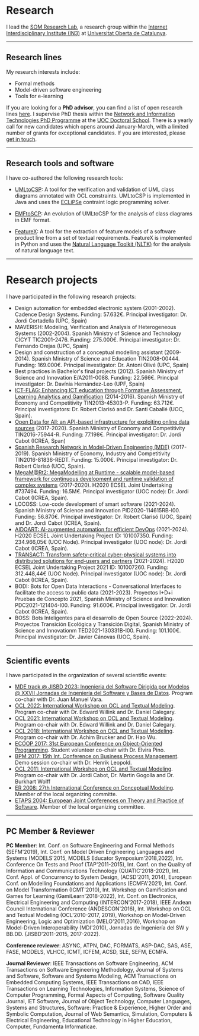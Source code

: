 # Research

I lead the [SOM Research Lab](https://som-research.uoc.edu), a research group within the [Internet Interdisciplinary Institute (IN3)](https://in3.uoc.edu) at [Universitat Oberta de Catalunya](https://www.uoc.edu).

---

## Research lines

My research interests include:
- Formal methods
- Model-driven software engineering
- Tools for e-learning

If you are looking for a **PhD advisor**, you can find a list of open research lines [here](https://www.uoc.edu/portal/en/escola-doctorat/linies-recerca/linies-nit/software-engineering/index.html). I supervise PhD thesis within the [Network and Information Technologies PhD Programme](http://studies.uoc.edu/web/estudia/en/doctoral-programmes/technologies-information-networks/presentation) at the [UOC Doctoral School](https://www.uoc.edu/portal/en/escola-doctorat/index.html). There is a yearly call for new candidates which opens around January-March, with a limited number of grants for exceptional candidates. If you are interested, please [get in touch](https://robertclariso.github.io).  

---

## Research tools and software

I have co-authored the following research tools:

- [UMLtoCSP](http://gres.uoc.edu/UMLtoCSP/): A tool for the verification and validation of UML class diagrams annotated with OCL constraints.
UMLtoCSP is implemented in Java and uses the [ECLiPSe](http://eclipseclp.org/) contraint logic programming solver. 

- [EMFtoSCP](https://github.com/SOM-Research/EMFtoCSP): An evolution of UMLtoCSP for the analysis of class diagrams in EMF format.

- [FeatureX](https://github.com/5Quintessential/FeatureX): A tool for the extraction of feature models of a software product line from a set of textual requirements. 
FeatureX is implemented in Python and uses the [Natural Language Toolkit (NLTK)](https://www.nltk.org/) for the analysis of natural language text.

---

# Research projects

I have participated in the following research projects:

- Design automation for embedded electronic system (2001-2002). Cadence Design Systems. Funding: 57.632€. Principal investigator: Dr. Jordi Cortadella (UPC, Spain)
- MAVERISH: Modeling, Verification and Analysis of Heterogeneous Systems (2002-2004). Spanish Ministry of Science and Technology CICYT TIC2001-2476. Funding: 275.000€. Principal investigator: Dr. Fernando Orejas (UPC, Spain)
- Design and construction of a conceptual modelling assistant (2009-2014). Spanish Ministry of Science and Education TIN2008-00444. Funding: 169.000€. Principal investigator: Dr. Antoni Olivé (UPC, Spain)
- Best practices in Bachelor's final projects (2012). Spanish Ministry of Science and Innovation E/A2011-0088. Funding: 22.566€. Principal investigator: Dr. Davínia Hernández-Leo (UPF, Spain)
- [ICT-FLAG: Enhancing ICT education through Formative Assessment, Learning Analytics and Gamification](http://gres.uoc.edu/ict-flag/) (2014-2016). Spanish Ministry of Economy and Competitivity TIN2013-45303-P. Funding: 63.712€. Principal investigators: Dr. Robert Clarisó and Dr. Santi Caballé (UOC, Spain).
- [Open Data for All: an API-based infrastructure for exploiting online data sources](https://som-research.uoc.edu/research-projects/#Open_data_for_All_8211_RETOS_Spanish_National_Project_2017-2020) (2017-2020). Spanish Ministry of Economy and Competitivity  TIN2016-75944-R. Funding: 77.198€. Principal investigator: Dr. Jordi Cabot (ICREA, Span)
- [Spanish  Research  Network in  Model-Driven  Engineering (MDE)](https://mde-network.github.io/) (2017-2019). Spanish Ministry of Economy, Industry and Competitivity TIN2016-81836-REDT. Funding: 15.000€. Principal investigator: Dr. Robert Clarisó (UOC, Spain).
- [MegaM@Rt2: MegaModelling at Runtime - scalable model-based framework for continuous development and runtime validation of complex systems](https://megamart2-ecsel.eu/) (2017-2020). H2020 ECSEL Joint Undertaking #737494. Funding: 16.5M€. Principal investigator (UOC node): Dr. Jordi Cabot (ICREA, Spain).
- LOCOSS: Low-code development of smart software (2021-2024). Spanish Ministry of Science and Innovation PID2020-114615RB-I00. Funding: 56.870€. Principal investigator: Dr. Robert Clarisó (UOC, Spain) and Dr. Jordi Cabot (ICREA, Spain).
- [AIDOART: AI-augmented automation for efficient DevOps](https://www.aidoart.eu/) (2021-2024). H2020 ECSEL Joint Undertaking Project ID: 101007350. Funding: 234.966,05€ (UOC Node). Principal investigator (UOC node): Dr. Jordi Cabot (ICREA, Spain).
- [TRANSACT: Transform safety-critical cyber-physical systems into distributed solutions for end-users and partners](https://transact-ecsel.eu/) (2021-2024). H2020 ECSEL Joint Undertaking Project 2021 ID: 101007260. Funding: 312.448,44€ (UOC Node). Principal investigator (UOC node): Dr. Jordi Cabot (ICREA, Spain).
- BODI: Bots for Open Data Interactions - Conversational Interfaces to facilitate the access to public data (2021-2023). Proyectos I+D+i Pruebas de Concepto 2021, Spanish Ministry of Science and Innovation PDC2021-121404-I00. Funding: 91.600€. Principal investigator: Dr. Jordi Cabot (ICREA, Spain).
- BOSS: Bots Inteligentes para el desarrollo de Open Source (2022-2024). Proyectos Transición Ecológica y Transición Digital, Spanish Ministry of Science and Innovationm TED2021-130331B-I00. Funding: 101.100€. Principal investigator: Dr. Javier Cánovas (UOC, Spain).

---

## Scientific events

I have participated in the organization of several scientific events:

- [MDE track @ JISBD 2023: Ingenieria del Software Dirigida por Modelos @ XXVII Jornadas de Ingeniería del Software y Bases de Datos](https://sistedes2023.uclm.es/MJISBD_ISDM.php). Program co-chair with Dr. Juan Manuel Vara.
- [OCL 2022: International Workshop on OCL and Textual Modeling](http://oclworkshop.github.io/2022). Program co-chair with Dr. Edward Willink and Dr. Daniel Calegary.
- [OCL 2021: International Workshop on OCL and Textual Modeling](http://oclworkshop.github.io/2021). Program co-chair with Dr. Edward Willink and Dr. Daniel Calegary.
- [OCL 2018: International Workshop on OCL and Textual Modeling](http://oclworkshop.github.io/2018). Program co-chair with Dr. Achim Brucker and Dr. Hao Wu.
- [ECOOP 2017: 31st European Conference on Object-Oriented Programming](http://2017.ecoop.org/). Student volunteer co-chair with Dr. Elvira Pino.
- [BPM 2017: 15th Int. Conference on Business Process Management](https://bpm2017.cs.upc.edu/). Demo session co-chair with Dr. Henrik Leopold.
- [OCL 2011: International Workshop on OCL and Textual Modeling](http://gres.uoc.edu/OCL2011/). Program co-chair with Dr. Jordi Cabot, Dr. Martin Gogolla and Dr. Burkhart Wolff
- [ER 2008: 27th International Conference on Conceptual Modeling](https://web.archive.org/web/20080513043645/http://www.upc.edu/ER2008/). Member of the local organizing committe.
- [ETAPS 2004: European Joint Conferences on Theory and Practice of Software](http://www.etaps.org/2004/}). Member of the local organizing committee.

---

## PC Member & Reviewer

**PC Member**:
Int. Conf. on Software Engineering and Formal Methods (SEFM'2019),
Int. Conf. on Model Driven Engineering Languages and Systems (MODELS'2015, MODELS Educator Symposium'2018,2022),
Int. Conference On Tests and Proof (TAP'2011-2015),
Int. Conf. on the Quality of Information and Communications Technology (QUATIC'2018-2021),
Int. Conf. Appl. of Concurrency to System Design, (ACSD'2011, 2014),
European Conf. on Modelling Foundations and Applications (ECMFA'2021), 
Int. Conf. on Model Transformation (ICMT'2010),
Int. Workshop on Gamification and Games for Learning (GamiLearn'2018-2022),
Int. Conf. on Electronics, Electrical Engineering and Computing (INTERCON'2017-2018),
IEEE Andean Council International Conference (ANDESCON'2016), 
Int. Workshop on OCL and Textual Modeling (OCL'2010-2017, 2019),
Workshop on Model-Driven Engineering, Logic and Optimization (MELO'2011,2016), 
Workshop on Model-Driven Interoperability (MDI'2010),
Jornadas de Ingeniería del SW y BB.DD. (JISBD'2011-2015, 2017-2022).

**Conference reviewer**: 
ASYNC, ATPN, DAC, FORMATS, ASP-DAC, SAS, ASE, FASE, MODELS, VLHCC, ICMT, ICFEM, ACSD, SLE, SEFM, ECMFA.

**Journal Reviewer**: IEEE Transactions on Software Engineering, ACM Transactions on Software Engineering Methodology, Journal of Systems and Software, Software and Systems Modeling, ACM Transactions on Embedded Computing Systems, IEEE Transactions on CAD, IEEE Transactions on Learning Technologies, Information Systems, Science of Computer Programming, Formal Aspects of Computing, Software Quality Journal, IET Software, Journal of Object Technology, Computer Languages, Systems and Structures, Software: Practice & Experience, Higher Order and Symbolic Computation, Journal of Web Semantics, Simulation, Computers & Electrical Engineering, Educational Technology in Higher Education, Computer, Fundamenta Informaticae.  
